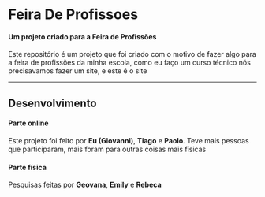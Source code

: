 # Feira De Profissoes

#### Um projeto criado para a Feira de Profissões

Este repositório é um projeto que foi criado com o motivo de fazer algo para a feira de profissões da minha escola, como eu faço um curso técnico nós precisavamos fazer um site, e este é o site

---

## Desenvolvimento

#### Parte online

Este projeto foi feito por **Eu (Giovanni)**, **Tiago** e **Paolo**.
Teve mais pessoas que participaram, mais foram para outras coisas mais físicas

#### Parte física

Pesquisas feitas por **Geovana**, **Emily** e **Rebeca**
